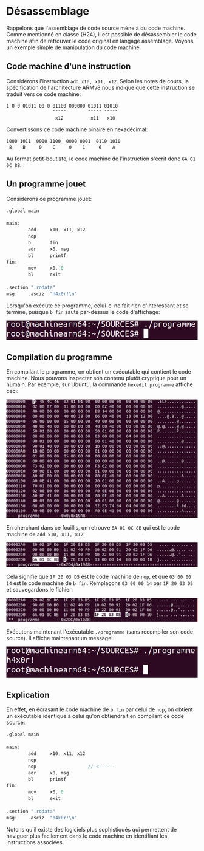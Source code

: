 # Désassemblage

Rappelons que l'assemblage de code source mène à du code machine. Comme mentionné en classe (H24), il est possible de désassembler le
code machine afin de retrouver le code original en langage assemblage. Voyons un exemple simple de manipulation du code machine.

## Code machine d'une instruction

Considérons l'instruction ```add x10, x11, x12```.  Selon les notes de cours, la spécification de l'architecture ARMv8 nous indique que
cette instruction se traduit vers ce code machine:

```
1 0 0 01011 00 0 01100 000000 01011 01010
                 ¯¯¯¯¯        ¯¯¯¯¯ ¯¯¯¯¯
                  x12          x11   x10
```

Convertissons ce code machine binaire en hexadécimal:

```
1000 1011  0000 1100  0000 0001  0110 1010
 8    B     0    C     0    1     6    A
```

Au format petit-boutiste, le code machine de l'instruction s'écrit donc ```6A 01 0C 8B```.

## Un programme jouet

Considérons ce programme jouet:

```c
.global main                                                                    
                                                                                
main:                                                                           
        add     x10, x11, x12                 
        nop
        b       fin
        adr     x0, msg
        bl      printf
fin:
        mov     x0, 0
        bl      exit

.section ".rodata"
msg:    .asciz  "h4x0r!\n"                                                      
```

Lorsqu'on exécute ce programme, celui-ci ne fait rien d'intéressant et se termine, puisque ```b fin``` saute par-dessus le code d'affichage:

![Résultat de l'exécution](./img/0.png)

## Compilation du programme

En compilant le programme, on obtient un exécutable qui contient le code machine. Nous pouvons inspecter son contenu plutôt
cryptique pour un humain. Par exemple, sur Ubuntu, la commande ```hexedit programme``` affiche ceci:

![Aperçu du code machine](./img/1.png)

En cherchant dans ce fouillis, on retrouve ```6A 01 0C 8B``` qui est le code machine de ```add x10, x11, x12```:

![Code machine de l'instruction](./img/2.png)

Cela signifie que ```1F 20 03 D5``` est le code machine de ```nop```, et que ```03 00 00 14``` est le code
machine de ```b fin```. Remplaçons ```03 00 00 14``` par ```1F 20 03 D5``` et sauvegardons le fichier:

![Modification du code machine](./img/3.png)

Exécutons maintenant l'exécutable ```./programme``` (sans recompiler son code source). Il affiche maintenant
un message!

![Résultat de la deuxième exécution](./img/4.png)

## Explication

En effet, en écrasant le code machine de ```b fin``` par celui de ```nop```, on obtient un exécutable
identique à celui qu'on obtiendrait en compilant ce code source:

```c
.global main                                                                    
                                                                                
main:                                                                           
        add     x10, x11, x12                 
        nop
        nop                   // <------
        adr     x0, msg
        bl      printf
fin:
        mov     x0, 0
        bl      exit

.section ".rodata"
msg:    .asciz  "h4x0r!\n"                                                      
```

Notons qu'il existe des logiciels plus sophistiqués qui permettent de naviguer plus facilement dans le
code machine en identifiant les instructions associées.
